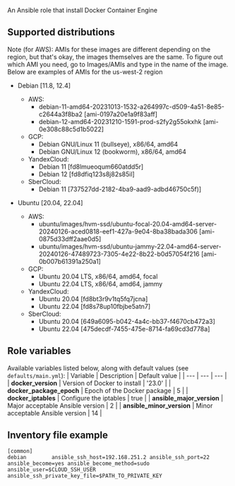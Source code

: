 An Ansible role that install Docker Container Engine

## Supported distributions

Note (for AWS): AMIs for these images are different depending on the region, but that's okay, the images themselves are the same. To figure out which AMI you need, go to Images/AMIs and type in the name of the image. Below are examples of AMIs for the us-west-2 region

* Debian [11.8, 12.4]
  * AWS:
    - debian-11-amd64-20231013-1532-a264997c-d509-4a51-8e85-c2644a3f8ba2 [ami-0197a20e1a9f83aff]
    - debian-12-amd64-20231210-1591-prod-s2fy2g55okxhk [ami-0e308c88c5d1b5022]
  * GCP:
    - Debian GNU/Linux 11 (bullseye), x86/64, amd64
    - Debian GNU/Linux 12 (bookworm), x86/64, amd64
  * YandexCloud:
    - Debian 11 [fd8lmueoqum660atdd5r]
    - Debian 12 [fd8dfiq123s8j82s85il]
  * SberCloud:
    - Debian 11 [737527dd-2182-4ba9-aad9-adbd46750c5f)]

* Ubuntu [20.04, 22.04]
  * AWS:
    - ubuntu/images/hvm-ssd/ubuntu-focal-20.04-amd64-server-20240126-aced0818-eef1-427a-9e04-8ba38bada306 [ami-0875d33dff2aae0d5]
    - ubuntu/images/hvm-ssd/ubuntu-jammy-22.04-amd64-server-20240126-47489723-7305-4e22-8b22-b0d57054f216 [ami-0b007b61391a250a1]
  * GCP:
    - Ubuntu 20.04 LTS, x86/64, amd64, focal
    - Ubuntu 22.04 LTS, x86/64, amd64, jammy
  * YandexCloud:
    - Ubuntu 20.04 [fd8bt3r9v1tq5fq7jcna]
    - Ubuntu 22.04 [fd8s78up10fbjbe5atn7]
  * SberCloud:
    - Ubuntu 20.04 [649a6095-b042-4a4c-bb37-f4670cb472a3]
    - Ubuntu 22.04 [475decdf-7455-475e-8714-fa69cd3d778a]

## Role variables

Available variables listed below, along with default values (see `defaults/main.yml`):
| Variable | Description | Default value |
| ---      | ---      | ---      |
| **docker_version** | Version of Docker to install | '23.0' |
| **docker_package_epoch** |  Epoch of the Docker package | 5 |
| **docker_iptables** | Сonfigure the iptables | true |
| **ansible_major_version** | Major acceptable Ansible version | 2 |
| **ansible_minor_version** | Minor acceptable Ansible version | 14 |

## Inventory file example

```
[common]
debian        ansible_ssh_host=192.168.251.2 ansible_ssh_port=22 ansible_become=yes ansible_become_method=sudo ansible_user=$CLOUD_SSH_USER ansible_ssh_private_key_file=$PATH_TO_PRIVATE_KEY
```